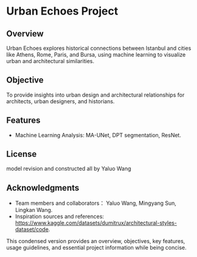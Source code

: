 
# Urban Echoes Project

## Overview
Urban Echoes explores historical connections between Istanbul and cities like Athens, Rome, Paris, and Bursa, using machine learning to visualize urban and architectural similarities.

## Objective
To provide insights into urban design and architectural relationships for architects, urban designers, and historians.

## Features
- Machine Learning Analysis: MA-UNet, DPT segmentation, ResNet.

## License
model revision and constructed all by Yaluo Wang

## Acknowledgments
- Team members and collaborators： Yaluo Wang, Mingyang Sun, Lingkan Wang.
- Inspiration sources and references: https://www.kaggle.com/datasets/dumitrux/architectural-styles-dataset/code.



This condensed version provides an overview, objectives, key features, usage guidelines, and essential project information while being concise.
